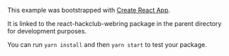 This example was bootstrapped with [Create React App](https://github.com/facebook/create-react-app).

It is linked to the react-hackclub-webring package in the parent directory for development purposes.

You can run `yarn install` and then `yarn start` to test your package.
